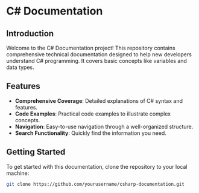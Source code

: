 # C# Documentation

## Introduction
Welcome to the C# Documentation project! This repository contains comprehensive technical documentation designed to help new developers understand C# programming. It covers basic concepts like variables and data types.

## Features
- **Comprehensive Coverage**: Detailed explanations of C# syntax and features.
- **Code Examples**: Practical code examples to illustrate complex concepts.
- **Navigation**: Easy-to-use navigation through a well-organized structure.
- **Search Functionality**: Quickly find the information you need.

## Getting Started
To get started with this documentation, clone the repository to your local machine:
```bash
git clone https://github.com/yourusername/csharp-documentation.git
